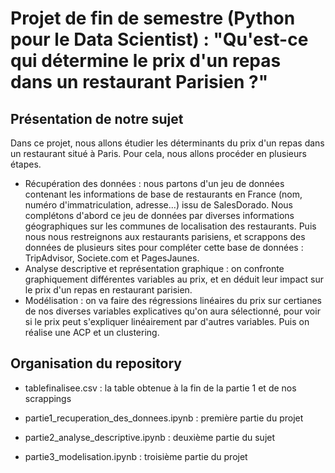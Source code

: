 # Projet de fin de semestre (Python pour le Data Scientist) : "Qu'est-ce qui détermine le prix d'un repas dans un restaurant Parisien ?"

## Présentation de notre sujet

Dans ce projet, nous allons étudier les déterminants du prix d'un repas dans un restaurant situé à Paris. Pour cela, nous allons procéder en plusieurs étapes.

  - Récupération des données : nous partons d'un jeu de données contenant les informations de base de restaurants en France (nom, numéro d'immatriculation, adresse...) issu de SalesDorado. Nous complétons d'abord ce jeu de données par diverses informations géographiques sur les communes de localisation des restaurants. Puis nous nous restreignons aux restaurants parisiens, et scrappons des données de plusieurs sites pour compléter cette base de données : TripAdvisor, Societe.com et PagesJaunes.
  - Analyse descriptive et représentation graphique : on confronte graphiquement différentes variables au prix, et en déduit leur impact sur le prix d'un repas en restaurant parisien. 
  - Modélisation : on va faire des régressions linéaires du prix sur certianes de nos diverses variables explicatives qu'on aura sélectionné, pour voir si le prix peut s'expliquer linéairement par d'autres variables. Puis on réalise une ACP et un clustering. 

## Organisation du repository

- tablefinalisee.csv : la table obtenue à la fin de la partie 1 et de nos scrappings 

- partie1_recuperation_des_donnees.ipynb : première partie du projet

- partie2_analyse_descriptive.ipynb : deuxième partie du sujet

- partie3_modelisation.ipynb : troisième partie du projet
